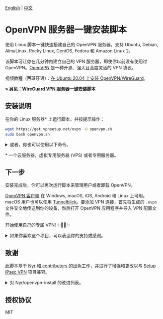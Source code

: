 [English](README.md) | [中文](README-zh.md)

# OpenVPN 服务器一键安装脚本

使用 Linux 脚本一键快速搭建自己的 OpenVPN 服务器。支持 Ubuntu, Debian, AlmaLinux, Rocky Linux, CentOS, Fedora 和 Amazon Linux 2。

该脚本可让你在几分钟内建立自己的 VPN 服务器，即使你以前没有使用过 OpenVPN。[OpenVPN](https://openvpn.net/community-resources/reference-manual-for-openvpn-2-4/) 是一种开源、强大且高度灵活的 VPN 协议。

视频教程（西班牙语）：[在 Ubuntu 20.04 上安装 OpenVPN/WireGuard](https://www.youtube.com/watch?v=99qtaJU2E2k)。

[**&raquo; 另见：WireGuard VPN 服务器一键安装脚本**](https://github.com/hwdsl2/wireguard-install/blob/master/README-zh.md)

## 安装说明

在你的 Linux 服务器\* 上运行脚本，并按提示操作：

```bash
wget https://get.vpnsetup.net/ovpn -O openvpn.sh
sudo bash openvpn.sh
```

<details>
<summary>
或者，你也可以使用以下命令。
</summary>

你也可以使用 `curl` 下载：

```bash
curl -fL https://get.vpnsetup.net/ovpn -o openvpn.sh
sudo bash openvpn.sh
```

或者，你也可以使用这些链接：

```bash
https://github.com/hwdsl2/openvpn-install/raw/master/openvpn-install.sh
https://gitlab.com/hwdsl2/openvpn-install/-/raw/master/openvpn-install.sh
```

如果无法下载，打开 [openvpn-install.sh](openvpn-install.sh)，然后点击右边的 `Raw` 按钮。按快捷键 `Ctrl/Cmd+A` 全选，`Ctrl/Cmd+C` 复制，然后粘贴到你喜欢的编辑器。
</details>

\* 一个云服务器，虚拟专用服务器 (VPS) 或者专用服务器。

## 下一步

安装完成后，你可以再次运行脚本来管理用户或者卸载 OpenVPN。

[OpenVPN 客户端](https://openvpn.net/vpn-client/) 在 Windows, macOS, iOS, Android 和 Linux 上可用。macOS 用户也可以使用 [Tunnelblick](https://tunnelblick.net)。要添加 VPN 连接，首先将生成的 `.ovpn` 文件安全地传送到你的设备，然后打开 OpenVPN 应用程序并导入 VPN 配置文件。

开始使用自己的专属 VPN! :sparkles::tada::rocket::sparkles:

<details>
<summary>
如果你喜欢这个项目，可以表达你的支持或感谢。
</summary>

<a href="https://ko-fi.com/hwdsl2" target="_blank"><img height="36" width="187" src="docs/images/kofi2.png" border="0" alt="Buy Me a Coffee at ko-fi.com" /></a> &nbsp;<a href="https://coindrop.to/hwdsl2" target="_blank"><img src="docs/images/embed-button.png" height="36" width="145" border="0" alt="Coindrop.to me" /></a>
</details>

## 致谢

此脚本基于 [Nyr 和 contributors](https://github.com/Nyr/openvpn-install) 的出色工作，并进行了增强和更改以与 [Setup IPsec VPN](https://github.com/hwdsl2/setup-ipsec-vpn) 项目兼容。

<details>
<summary>
对 Nyr/openvpn-install 的改进列表。
</summary>

- 改进了与 Setup IPsec VPN 的兼容性
- 改进了脚本的可靠性，用户输入和输出
- 增加了对 Amazon Linux 2 的支持
- 支持导出现有 VPN 客户端的配置
- 优化 `sysctl` 设置以提高 VPN 性能
- 使用 `sudo` 时改进了客户端配置文件的创建

...和更多！
</details>

## 授权协议

MIT

